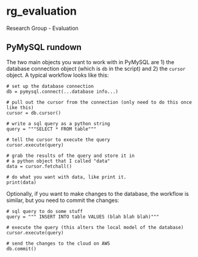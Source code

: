# rg_evaluation
Research Group - Evaluation

## PyMySQL rundown

The two main objects you want to work with in PyMySQL are 1) the database connection object (which is `db` in the script) and 2) the `cursor` object. A typical workflow looks like this:

    # set up the database connection 
    db = pymysql.connect(...database info...)

    # pull out the cursor from the connection (only need to do this once like this)
    cursor = db.cursor()

    # write a sql query as a python string
    query = """SELECT * FROM table"""

    # tell the cursor to execute the query
    cursor.execute(query)

    # grab the results of the query and store it in
    # a python object that I called "data"
    data = cursor.fetchall()

    # do what you want with data, like print it.
    print(data)


Optionally, if you want to make changes to the database, the workflow is similar, but you need to commit the changes:

    # sql query to do some stuff
    query = """ INSERT INTO table VALUES (blah blah blah)"""

    # execute the query (this alters the local model of the database)
    cursor.execute(query)

    # send the changes to the cloud on AWS
    db.commit()